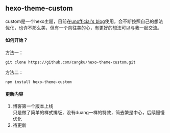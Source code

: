 hexo-theme-custom
---
custom是一个hexo主题，目前在[unofficial's blog](www.unofficial.cn)使用，会不断按照自己的想法优化，也许不那么美，但有一个向往美的心，有更好的想法可以与我一起交流。

#### 如何开始？
方法一：  
```
git clone https://github.com/cangku/hexo-theme-custom.git
```
方法二：  
```
npm install hexo-theme-custom
```

#### 更新内容
1. 博客第一个版本上线  
   只是做了简单的样式排版，没有duang一样的特效，简去繁是中心，后续慢慢优化
2. 待更新
